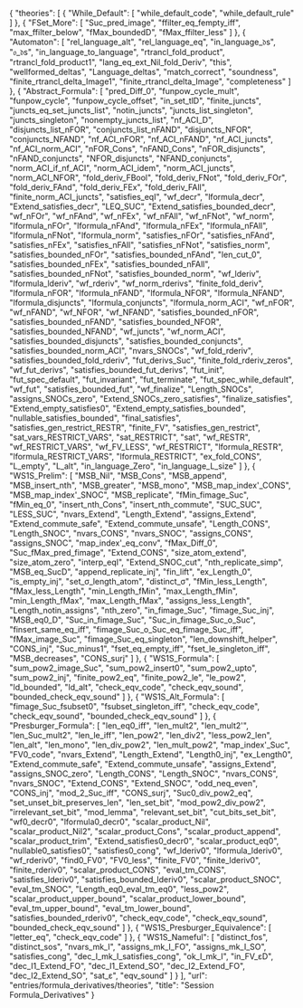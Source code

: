 {
    "theories": [
        {
            "While_Default": [
                "while_default_code",
                "while_default_rule"
            ]
        },
        {
            "FSet_More": [
                "Suc_pred_image",
                "ffilter_eq_fempty_iff",
                "max_ffilter_below",
                "fMax_boundedD",
                "fMax_ffilter_less"
            ]
        },
        {
            "Automaton": [
                "rel_language_alt",
                "rel_language_eq",
                "in_language_𝔡s",
                "𝔬_𝔡s",
                "in_language_to_language",
                "rtrancl_fold_product",
                "rtrancl_fold_product1",
                "lang_eq_ext_Nil_fold_Deriv",
                "this",
                "wellformed_deltas",
                "Language_deltas",
                "match_correct",
                "soundness",
                "finite_rtrancl_delta_Image1",
                "finite_rtrancl_delta_Image",
                "completeness"
            ]
        },
        {
            "Abstract_Formula": [
                "pred_Diff_0",
                "funpow_cycle_mult",
                "funpow_cycle",
                "funpow_cycle_offset",
                "in_set_tlD",
                "finite_juncts",
                "juncts_eq_set_juncts_list",
                "notin_juncts",
                "juncts_list_singleton",
                "juncts_singleton",
                "nonempty_juncts_list",
                "nf_ACI_D",
                "disjuncts_list_nFOR",
                "conjuncts_list_nFAND",
                "disjuncts_NFOR",
                "conjuncts_NFAND",
                "nf_ACI_nFOR",
                "nf_ACI_nFAND",
                "nf_ACI_juncts",
                "nf_ACI_norm_ACI",
                "nFOR_Cons",
                "nFAND_Cons",
                "nFOR_disjuncts",
                "nFAND_conjuncts",
                "NFOR_disjuncts",
                "NFAND_conjuncts",
                "norm_ACI_if_nf_ACI",
                "norm_ACI_idem",
                "norm_ACI_juncts",
                "norm_ACI_NFOR",
                "fold_deriv_FBool",
                "fold_deriv_FNot",
                "fold_deriv_FOr",
                "fold_deriv_FAnd",
                "fold_deriv_FEx",
                "fold_deriv_FAll",
                "finite_norm_ACI_juncts",
                "satisfies_eqI",
                "wf_decr",
                "lformula_decr",
                "Extend_satisfies_decr",
                "LEQ_SUC",
                "Extend_satisfies_bounded_decr",
                "wf_nFOr",
                "wf_nFAnd",
                "wf_nFEx",
                "wf_nFAll",
                "wf_nFNot",
                "wf_norm",
                "lformula_nFOr",
                "lformula_nFAnd",
                "lformula_nFEx",
                "lformula_nFAll",
                "lformula_nFNot",
                "lformula_norm",
                "satisfies_nFOr",
                "satisfies_nFAnd",
                "satisfies_nFEx",
                "satisfies_nFAll",
                "satisfies_nFNot",
                "satisfies_norm",
                "satisfies_bounded_nFOr",
                "satisfies_bounded_nFAnd",
                "len_cut_0",
                "satisfies_bounded_nFEx",
                "satisfies_bounded_nFAll",
                "satisfies_bounded_nFNot",
                "satisfies_bounded_norm",
                "wf_lderiv",
                "lformula_lderiv",
                "wf_rderiv",
                "wf_norm_rderivs",
                "finite_fold_deriv",
                "lformula_nFOR",
                "lformula_nFAND",
                "lformula_NFOR",
                "lformula_NFAND",
                "lformula_disjuncts",
                "lformula_conjuncts",
                "lformula_norm_ACI",
                "wf_nFOR",
                "wf_nFAND",
                "wf_NFOR",
                "wf_NFAND",
                "satisfies_bounded_nFOR",
                "satisfies_bounded_nFAND",
                "satisfies_bounded_NFOR",
                "satisfies_bounded_NFAND",
                "wf_juncts",
                "wf_norm_ACI",
                "satisfies_bounded_disjuncts",
                "satisfies_bounded_conjuncts",
                "satisfies_bounded_norm_ACI",
                "nvars_SNOCs",
                "wf_fold_rderiv",
                "satisfies_bounded_fold_rderiv",
                "fut_derivs_Suc",
                "finite_fold_rderiv_zeros",
                "wf_fut_derivs",
                "satisfies_bounded_fut_derivs",
                "fut_init",
                "fut_spec_default",
                "fut_invariant",
                "fut_terminate",
                "fut_spec_while_default",
                "wf_fut",
                "satisfies_bounded_fut",
                "wf_finalize",
                "Length_SNOCs",
                "assigns_SNOCs_zero",
                "Extend_SNOCs_zero_satisfies",
                "finalize_satisfies",
                "Extend_empty_satisfies0",
                "Extend_empty_satisfies_bounded",
                "nullable_satisfies_bounded",
                "final_satisfies",
                "satisfies_gen_restrict_RESTR",
                "finite_FV",
                "satisfies_gen_restrict",
                "sat_vars_RESTRICT_VARS",
                "sat_RESTRICT",
                "sat",
                "wf_RESTR",
                "wf_RESTRICT_VARS",
                "wf_FV_LESS",
                "wf_RESTRICT",
                "lformula_RESTR",
                "lformula_RESTRICT_VARS",
                "lformula_RESTRICT",
                "ex_fold_CONS",
                "L_empty",
                "L_alt",
                "in_language_Zero",
                "in_language_L_size"
            ]
        },
        {
            "WS1S_Prelim": [
                "MSB_Nil",
                "MSB_Cons",
                "MSB_append",
                "MSB_insert_nth",
                "MSB_greater",
                "MSB_mono",
                "MSB_map_index'_CONS",
                "MSB_map_index'_SNOC",
                "MSB_replicate",
                "fMin_fimage_Suc",
                "fMin_eq_0",
                "insert_nth_Cons",
                "insert_nth_commute",
                "SUC_SUC",
                "LESS_SUC",
                "nvars_Extend",
                "Length_Extend",
                "assigns_Extend",
                "Extend_commute_safe",
                "Extend_commute_unsafe",
                "Length_CONS",
                "Length_SNOC",
                "nvars_CONS",
                "nvars_SNOC",
                "assigns_CONS",
                "assigns_SNOC",
                "map_index'_eq_conv",
                "fMax_Diff_0",
                "Suc_fMax_pred_fimage",
                "Extend_CONS",
                "size_atom_extend",
                "size_atom_zero",
                "interp_eqI",
                "Extend_SNOC_cut",
                "nth_replicate_simp",
                "MSB_eq_SucD",
                "append_replicate_inj",
                "fin_lift",
                "ex_Length_0",
                "is_empty_inj",
                "set_σ_length_atom",
                "distinct_σ",
                "fMin_less_Length",
                "fMax_less_Length",
                "min_Length_fMin",
                "max_Length_fMin",
                "min_Length_fMax",
                "max_Length_fMax",
                "assigns_less_Length",
                "Length_notin_assigns",
                "nth_zero",
                "in_fimage_Suc",
                "fimage_Suc_inj",
                "MSB_eq0_D",
                "Suc_in_fimage_Suc",
                "Suc_in_fimage_Suc_o_Suc",
                "finsert_same_eq_iff",
                "fimage_Suc_o_Suc_eq_fimage_Suc_iff",
                "fMax_image_Suc",
                "fimage_Suc_eq_singleton",
                "len_downshift_helper",
                "CONS_inj",
                "Suc_minus1",
                "fset_eq_empty_iff",
                "fset_le_singleton_iff",
                "MSB_decreases",
                "CONS_surj"
            ]
        },
        {
            "WS1S_Formula": [
                "sum_pow2_image_Suc",
                "sum_pow2_insert0",
                "sum_pow2_upto",
                "sum_pow2_inj",
                "finite_pow2_eq",
                "finite_pow2_le",
                "le_pow2",
                "ld_bounded",
                "ld_alt",
                "check_eqv_code",
                "check_eqv_sound",
                "bounded_check_eqv_sound"
            ]
        },
        {
            "WS1S_Alt_Formula": [
                "fimage_Suc_fsubset0",
                "fsubset_singleton_iff",
                "check_eqv_code",
                "check_eqv_sound",
                "bounded_check_eqv_sound"
            ]
        },
        {
            "Presburger_Formula": [
                "len_eq0_iff",
                "len_mult2",
                "len_mult2'",
                "len_Suc_mult2",
                "len_le_iff",
                "len_pow2",
                "len_div2",
                "less_pow2_len",
                "len_alt",
                "len_mono",
                "len_div_pow2",
                "len_mult_pow2",
                "map_index'_Suc",
                "FV0_code",
                "nvars_Extend",
                "Length_Extend",
                "Length0_inj",
                "ex_Length0",
                "Extend_commute_safe",
                "Extend_commute_unsafe",
                "assigns_Extend",
                "assigns_SNOC_zero",
                "Length_CONS",
                "Length_SNOC",
                "nvars_CONS",
                "nvars_SNOC",
                "Extend_CONS",
                "Extend_SNOC",
                "odd_neq_even",
                "CONS_inj",
                "mod_2_Suc_iff",
                "CONS_surj",
                "Suc0_div_pow2_eq",
                "set_unset_bit_preserves_len",
                "len_set_bit",
                "mod_pow2_div_pow2",
                "irrelevant_set_bit",
                "mod_lemma",
                "relevant_set_bit",
                "cut_bits_set_bit",
                "wf0_decr0",
                "lformula0_decr0",
                "scalar_product_Nil",
                "scalar_product_Nil2",
                "scalar_product_Cons",
                "scalar_product_append",
                "scalar_product_trim",
                "Extend_satisfies0_decr0",
                "scalar_product_eq0",
                "nullable0_satisfies0",
                "satisfies0_cong",
                "wf_lderiv0",
                "lformula_lderiv0",
                "wf_rderiv0",
                "find0_FV0",
                "FV0_less",
                "finite_FV0",
                "finite_lderiv0",
                "finite_rderiv0",
                "scalar_product_CONS",
                "eval_tm_CONS",
                "satisfies_lderiv0",
                "satisfies_bounded_lderiv0",
                "scalar_product_SNOC",
                "eval_tm_SNOC",
                "Length_eq0_eval_tm_eq0",
                "less_pow2",
                "scalar_product_upper_bound",
                "scalar_product_lower_bound",
                "eval_tm_upper_bound",
                "eval_tm_lower_bound",
                "satisfies_bounded_rderiv0",
                "check_eqv_code",
                "check_eqv_sound",
                "bounded_check_eqv_sound"
            ]
        },
        {
            "WS1S_Presburger_Equivalence": [
                "letter_eq",
                "check_eqv_code"
            ]
        },
        {
            "WS1S_Nameful": [
                "distinct_fos",
                "distinct_sos",
                "nvars_mk_I",
                "assigns_mk_I_FO",
                "assigns_mk_I_SO",
                "satisfies_cong",
                "dec_I_mk_I_satisfies_cong",
                "ok_I_mk_I",
                "in_FV_εD",
                "dec_I1_Extend_FO",
                "dec_I1_Extend_SO",
                "dec_I2_Extend_FO",
                "dec_I2_Extend_SO",
                "sat_ε",
                "eqv_sound"
            ]
        }
    ],
    "url": "entries/formula_derivatives/theories",
    "title": "Session Formula_Derivatives"
}